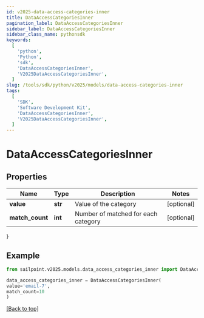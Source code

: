 ```yaml
---
id: v2025-data-access-categories-inner
title: DataAccessCategoriesInner
pagination_label: DataAccessCategoriesInner
sidebar_label: DataAccessCategoriesInner
sidebar_class_name: pythonsdk
keywords:
  [
    'python',
    'Python',
    'sdk',
    'DataAccessCategoriesInner',
    'V2025DataAccessCategoriesInner',
  ]
slug: /tools/sdk/python/v2025/models/data-access-categories-inner
tags:
  [
    'SDK',
    'Software Development Kit',
    'DataAccessCategoriesInner',
    'V2025DataAccessCategoriesInner',
  ]
---
```


# DataAccessCategoriesInner

## Properties

| Name            | Type    | Description                         | Notes      |
| --------------- | ------- | ----------------------------------- | ---------- |
| **value**       | **str** | Value of the category               | [optional] |
| **match_count** | **int** | Number of matched for each category | [optional] |

}

## Example

```python
from sailpoint.v2025.models.data_access_categories_inner import DataAccessCategoriesInner

data_access_categories_inner = DataAccessCategoriesInner(
value='email-7',
match_count=10
)

```

[[Back to top]](#)

